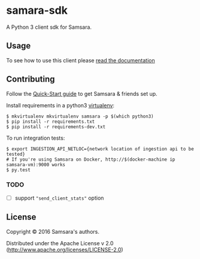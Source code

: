 # samara-sdk

A Python 3 client sdk for Samsara.

## Usage

To see how to use this client please [read the documentation](/docs/clients/python-client.md)

## Contributing

Follow the [Quick-Start guide](/docs/quick-start.md) to get Samsara & friends set up.

Install requirements in a python3 [virtualenv](https://virtualenv.pypa.io/en/stable/):

```
$ mkvirtualenv mkvirtualenv samsara -p $(which python3)
$ pip install -r requirements.txt
$ pip install -r requirements-dev.txt
```

To run integration tests:

```
$ export INGESTION_API_NETLOC={network location of ingestion api to be tested}
# If you're using Samsara on Docker, http://$(docker-machine ip samsara-vm):9000 works
$ py.test
```

### TODO

- [ ] support `"send_client_stats"` option

## License

Copyright © 2016 Samsara's authors.

Distributed under the Apache License v 2.0 (http://www.apache.org/licenses/LICENSE-2.0)

